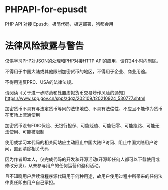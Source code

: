 # PHPAPI-for-epusdt
PHP API 对接 Epusdt。极简代码，极速部署，狗都会用

# 法律风险披露与警告

仅供学习PHP对JSON的处理和PHP对接HTTP API的应用，请在24小时内删除。

不得用于中国大陆或其他限制加密货币的地区，不得用于企业、商业用途。

不得用违反PRC、USA的法律法规。

请阅读《关于进一步防范和处置虚拟货币交易炒作风险的通知》 https://www.spp.gov.cn/spp/zdgz/202109/t20210924_530777.shtml

加密货币不具有与法定货币等同的法律地位、不具有法偿性、不应且不能作为货币在市场上流通使用

加密货币没有FDIC保险、无银行担保、可能贬值、可能归零、可能跑路、可能无法使用、可能被限制

使用或学习本代码的相关网站应主动阻止中国大陆IP访问、阻止中国大陆用户访问，直到清除相关代码

因为作者即本人，仅完成代码的开发和开源活动(开源即任何人都可以下载使用或修改分发)，从未参与用户的任何运营和盈利活动。

且不知晓用户后续将程序源代码用于何种用途，故用户使用过程中所带来的任何法律责任即由用户自己承担。

